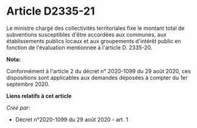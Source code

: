 # Article D2335-21

Le ministre chargé des collectivités territoriales fixe le montant total de subventions susceptibles d'être accordées aux
communes, aux établissements publics locaux et aux groupements d'intérêt public en fonction de l'évaluation mentionnée à
l'article D. 2335-20.

**Nota:**

Conformément à l'article 2 du décret n° 2020-1099 du 29 août 2020, ces dispositions sont applicables aux demandes déposées à
compter du 1er septembre 2020.

**Liens relatifs à cet article**

_Créé par_:

  - Décret n°2020-1099 du 29 août 2020 - art. 1
